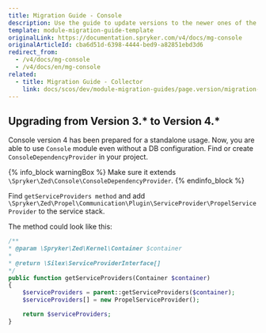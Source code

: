 ```yaml
---
title: Migration Guide - Console
description: Use the guide to update versions to the newer ones of the Console module.
template: module-migration-guide-template
originalLink: https://documentation.spryker.com/v4/docs/mg-console
originalArticleId: cba6d51d-6398-4444-bed9-a82851ebd3d6
redirect_from:
  - /v4/docs/mg-console
  - /v4/docs/en/mg-console
related:
  - title: Migration Guide - Collector
    link: docs/scos/dev/module-migration-guides/page.version/migration-guide-collector.html
---
```


## Upgrading from Version 3.* to Version 4.*

Console version 4 has been prepared for a standalone usage. Now, you are able to use `Console` module even without a DB configuration.
Find or create `ConsoleDependencyProvider` in your project. 

{% info_block warningBox %}
Make sure it extends `\Spryker\Zed\Console\ConsoleDependencyProvider`.
{% endinfo_block %}

Find `getServiceProviders method` and add `\Spryker\Zed\Propel\Communication\Plugin\ServiceProvider\PropelServiceProvider` to the service stack.
        
The method could look like this:

```php
/**
* @param \Spryker\Zed\Kernel\Container $container
*
* @return \Silex\ServiceProviderInterface[]
*/
public function getServiceProviders(Container $container)
{
    $serviceProviders = parent::getServiceProviders($container);
    $serviceProviders[] = new PropelServiceProvider();

    return $serviceProviders;
}
```

<!-- Last review date: Nov 23, 2017 by Denis Turkov -->
